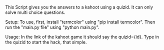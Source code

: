 This Script gives you the answers to a kahoot using a quizid.
It can only solve multi choice questions.

Setup:
To use, first, install "termcolor" using "pip install termcolor".
Then run the "main.py file" using "python main.py".

Usage:
In the link of the kahoot game it should say the quizid={id}.
Type in the quizid to start the hack, that simple.
